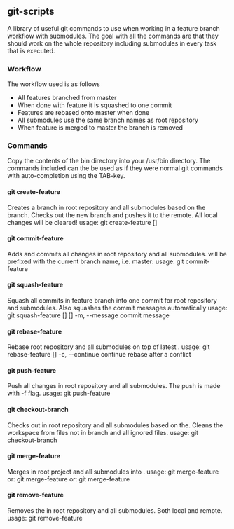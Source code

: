 ## git-scripts ##
A library of useful git commands to use when working in a feature branch workflow with submodules.
The goal with all the commands are that they should work on the whole repository including submodules in every task that is executed.

### Workflow ###
The workflow used is as follows
- All features branched from master
- When done with feature it is squashed to one commit
- Features are rebased onto master when done
- All submodules use the same branch names as root repository
- When feature is merged to master the branch is removed

### Commands ###
Copy the contents of the bin directory into your <git-install-dir>/usr/bin directory.
The commands included can the be used as if they were normal git commands with auto-completion using the TAB-key.
#### git create-feature ####
Creates a branch in root repository and all submodules based on the <master-branch> branch.
Checks out the new branch and pushes it to the remote. All local changes will be cleared!
usage: git create-feature <feature-name> [<master-branch>]
#### git commit-feature ####
Adds and commits all changes in root repository and all submodules.
<commit-message> will be prefixed with the current branch name, i.e. master: <commit-message>
usage: git commit-feature <commit-message>
#### git squash-feature ####
Squash all commits in feature branch into one commit for root repository and
submodules. Also squashes the commit messages automatically
usage: git squash-feature [<options>] [<master-branch>]
    -m, --message <message>        commit message
#### git rebase-feature ####
Rebase root repository and all submodules on top of latest <rebase-branch>.
usage: git rebase-feature [<options>] <feature-branch> <rebase-branch>
    -c, --continue        continue rebase after a conflict
#### git push-feature ####
Push all changes in root repository and all submodules.
The push is made with -f flag.
usage: git push-feature
#### git checkout-branch ####
Checks out <branch> in root repository and all submodules based on the.
Cleans the workspace from files not in branch and all ignored files.
usage: git checkout-branch <branch>
#### git merge-feature ####
Merges <feature-branch> in root project and all submodules into <master-branch>.
usage: git merge-feature
      or: git merge-feature <feature-branch>
      or: git merge-feature <feature-branch> <master-branch>
#### git remove-feature ####
Removes the <feature-branch> in root repository and all submodules. Both local and remote.
usage: git remove-feature <feature-branch>